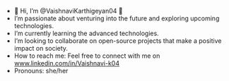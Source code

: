 - 👋 Hi, I’m @VaishnaviKarthigeyan04 👋
- I’m passionate about venturing into the future and exploring upcoming technologies.
- I’m currently learning the advanced technologies. 
- I’m looking to collaborate on open-source projects that make a positive impact on society.
- How to reach me: Feel free to connect with me on www.linkedin.com/in/Vaishnavi-k04
- Pronouns: she/her
